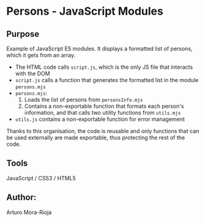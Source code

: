 # Persons - JavaScript Modules

## Purpose
Example of JavaScript ES modules. It displays a formatted list of persons, which it gets from an array.

- The HTML code calls `script.js`, which is the only JS file that interacts with the DOM
- `script.js` calls a function that generates the formatted list in the module `persons.mjs`
- `persons.mjs`:
    1. Loads the list of persons from `personsInfo.mjs`
    2. Contains a non-exportable function that formats each person's information, and that calls two utility functions from `utils.mjs`
- `utils.js` contains a non-exportable function for error management

Thanks to this organisation, the code is reusable and only functions that can be used externally are made exportable, thus protecting the rest of the code.

## Tools
JavaScript / CSS3 / HTML5

## Author:
Arturo Mora-Rioja